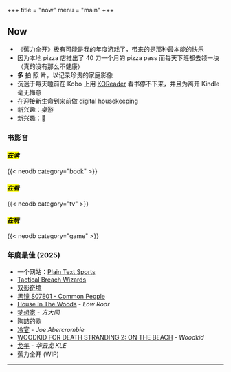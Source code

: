 +++
title = "now"
menu = "main"
+++

## Now

- 《蕉力全开》极有可能是我的年度游戏了，带来的是那种最本能的快乐
- 因为本地 pizza 店推出了 40 刀一个月的 pizza pass 而每天下班都去领一块（真的没有那么不健康）
- **多** 拍 照 片，以记录珍贵的家庭影像
- 沉迷于每天睡前在 Kobo 上用 [KOReader](https://github.com/koreader/koreader) 看书停不下来，并且为离开 Kindle 毫无悔意
- 在迎接新生命到来前做 digital housekeeping
- 新兴趣：桌游
- 新兴趣：🚴

### 书影音

#### <mark>*在读*</mark>

{{< neodb category="book" >}}

#### <mark>*在看*</mark>

{{< neodb category="tv" >}}

#### <mark>*在玩*</mark>

{{< neodb category="game" >}}

### 年度最佳 (2025)

- 一个网站：[Plain Text Sports](https://plaintextsports.com/)
- [Tactical Breach Wizards](https://neodb.social/game/3xbuq2fGswthJXazbuaHKz)
- [双影奇境](https://neodb.social/game/1tSJDqu9inXkPtclZB3gPI)
- [黑镜 S07E01 - Common People](https://www.imdb.com/title/tt30127325/)
- [House In The Woods](https://neodb.social/album/4hX2M2f76jMRCAKYwuSRje) - *Low Roar*
- [梦想家](https://neodb.social/album/7APUZWwgTnkKWR1FmtDNr5) - *方大同*
- 陶喆的歌
- [冷宴](https://neodb.social/book/0ABYBI61QH0A0BMZYHLXvl) - *Joe Abercrombie*
- [WOODKID FOR DEATH STRANDING 2: ON THE BEACH](https://music.apple.com/us/album/woodkid-for-death-stranding-2-on-the-beach/1818147007) - *Woodkid*
- [龙年](https://music.apple.com/us/album/%E9%BE%99%E5%B9%B4/1818975832) - *华云龙 KLE*
- 蕉力全开 (WIP)

***
